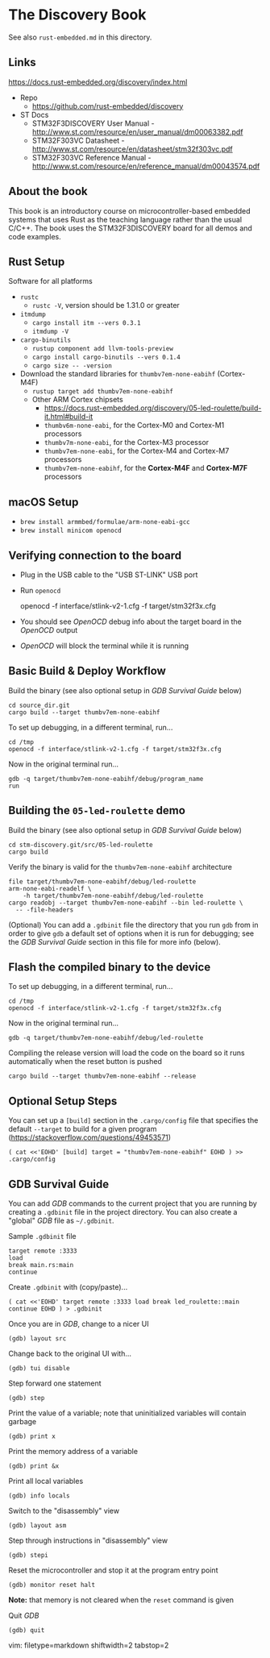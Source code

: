 # The Discovery Book #

See also `rust-embedded.md` in this directory.

## Links ##
https://docs.rust-embedded.org/discovery/index.html
- Repo
  - https://github.com/rust-embedded/discovery
- ST Docs
  - STM32F3DISCOVERY User Manual -
    http://www.st.com/resource/en/user_manual/dm00063382.pdf
  - STM32F303VC Datasheet -
    http://www.st.com/resource/en/datasheet/stm32f303vc.pdf
  - STM32F303VC Reference Manual -
    http://www.st.com/resource/en/reference_manual/dm00043574.pdf

## About the book ##
This book is an introductory course on microcontroller-based embedded systems
that uses Rust as the teaching language rather than the usual C/C++.  The book
uses the STM32F3DISCOVERY board for all demos and code examples.

## Rust Setup ##
Software for all platforms
- `rustc`
  - `rustc -V`, version should be 1.31.0 or greater
- `itmdump` 
  - `cargo install itm --vers 0.3.1`
  - `itmdump -V`
- `cargo-binutils`
  - `rustup component add llvm-tools-preview`
  - `cargo install cargo-binutils --vers 0.1.4`
  - `cargo size -- -version`
- Download the standard libraries for `thumbv7em-none-eabihf` (Cortex-M4F)
  - `rustup target add thumbv7em-none-eabihf`
  - Other ARM Cortex chipsets
    - https://docs.rust-embedded.org/discovery/05-led-roulette/build-it.html#build-it
    - `thumbv6m-none-eabi`, for the Cortex-M0 and Cortex-M1 processors
    - `thumbv7m-none-eabi`, for the Cortex-M3 processor
    - `thumbv7em-none-eabi`, for the Cortex-M4 and Cortex-M7 processors
    - `thumbv7em-none-eabihf`, for the **Cortex-M4F** and **Cortex-M7F**
      processors

## macOS Setup ##
- `brew install armmbed/formulae/arm-none-eabi-gcc`
- `brew install minicom openocd`

## Verifying connection to the board ##
- Plug in the USB cable to the "USB ST-LINK" USB port
- Run `openocd`


    openocd -f interface/stlink-v2-1.cfg -f target/stm32f3x.cfg

- You should see _OpenOCD_ debug info about the target board in the _OpenOCD_
  output
- _OpenOCD_ will block the terminal while it is running

## Basic Build & Deploy Workflow ##
Build the binary (see also optional setup in _GDB Survival Guide_ below)

    cd source_dir.git
    cargo build --target thumbv7em-none-eabihf

To set up debugging, in a different terminal, run...

    cd /tmp
    openocd -f interface/stlink-v2-1.cfg -f target/stm32f3x.cfg

Now in the original terminal run...

    gdb -q target/thumbv7em-none-eabihf/debug/program_name
    run


## Building the `05-led-roulette` demo ##
Build the binary (see also optional setup in _GDB Survival Guide_ below)

    cd stm-discovery.git/src/05-led-roulette
    cargo build

Verify the binary is valid for the `thumbv7em-none-eabihf` architecture

    file target/thumbv7em-none-eabihf/debug/led-roulette
    arm-none-eabi-readelf \
        -h target/thumbv7em-none-eabihf/debug/led-roulette
    cargo readobj --target thumbv7em-none-eabihf --bin led-roulette \
      -- -file-headers


(Optional) You can add a `.gdbinit` file the directory that you run `gdb` from
in order to give `gdb` a default set of options when it is run for debugging;
see the _GDB Survival Guide_ section in this file for more info (below).

## Flash the compiled binary to the device ##
To set up debugging, in a different terminal, run...

    cd /tmp
    openocd -f interface/stlink-v2-1.cfg -f target/stm32f3x.cfg

Now in the original terminal run...

    gdb -q target/thumbv7em-none-eabihf/debug/led-roulette

Compiling the release version will load the code on the board so it runs
automatically when the reset button is pushed

    cargo build --target thumbv7em-none-eabihf --release

## Optional Setup Steps ##
You can set up a `[build]` section in the `.cargo/config` file that specifies
the default `--target` to build for a given program
(https://stackoverflow.com/questions/49453571)

``
(
cat <<'EOHD'
[build]
target = "thumbv7em-none-eabihf"
EOHD
) >> .cargo/config
``


## GDB Survival Guide ##
You can add _GDB_ commands to the current project that you are running by
creating a `.gdbinit` file in the project directory.  You can also create a
"global" _GDB_ file as `~/.gdbinit`.

Sample `.gdbinit` file

    target remote :3333
    load
    break main.rs:main
    continue

Create `.gdbinit` with (copy/paste)...

``
(
cat <<'EOHD'
target remote :3333
load
break led_roulette::main
continue
EOHD
) > .gdbinit
``


Once you are in _GDB_, change to a nicer UI

    (gdb) layout src

Change back to the original UI with...

    (gdb) tui disable

Step forward one statement

    (gdb) step

Print the value of a variable; note that uninitialized variables will contain
garbage

    (gdb) print x

Print the memory address of a variable

    (gdb) print &x

Print all local variables

    (gdb) info locals

Switch to the "disassembly" view

    (gdb) layout asm

Step through instructions in "disassembly" view

    (gdb) stepi

Reset the microcontroller and stop it at the program entry point

    (gdb) monitor reset halt

**Note:** that memory is not cleared when the `reset` command is given

Quit _GDB_

    (gdb) quit

vim: filetype=markdown shiftwidth=2 tabstop=2
